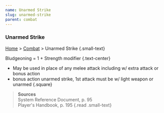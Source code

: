 ```yaml
---
name: Unarmed Strike
slug: unarmed-strike
parent: combat
---
```

### Unarmed Strike
[Home](dm-operations-center) > [Combat](combat) > Unarmed Strike {.small-text}

Bludgeoning = 1 + Strength modifier {.text-center}

- May be used in place of any melee attack including w/ extra attack or bonus action
- bonus action unarmed strike, 1st attack must be w/ light weapon or unarmed
{.square}

> **Sources** <br/>
> System Reference Document, p. 95<br/>
> Player's Handbook, p. 195
{.read .small-text}